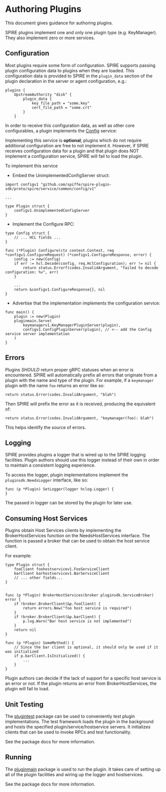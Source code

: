 # Authoring Plugins

This document gives guidance for authoring plugins.

SPIRE plugins implement one and only one plugin _type_ (e.g. KeyManager). They
also implement zero or more services.

## Configuration

Most plugins require some form of configuration. SPIRE supports passing plugin
configuration data to plugins when they are loaded. This configuration data is
provided to SPIRE in the `plugin_data` section of the plugin declaration in the
server or agent configuration, e.g.:

```
plugins {
    UpstreamAuthority "disk" {
        plugin_data {
            key_file_path = "some.key"
            cert_file_path = "some.crt"
        }
    }
```

In order to receive this configuration data, as well as other core
configurables, a plugin implements the [Config](proto/spire/service/common/config) service:

Implementing this service is **optional**; plugins which do not require
additional configuration are free to not implement it. However, if SPIRE
receives configuration data for a plugin and that plugin does NOT implement
a configuration service, SPIRE will fail to load the plugin.

To implement this service

- Embed the UnimplementedConfigServer struct:

```
import configv1 "github.com/spiffe/spire-plugin-sdk/proto/spire/service/common/config/v1"

...

type Plugin struct {
    configv1.UnimplementedConfigServer
}
```

- Implement the Configure RPC:

```
type Config struct {
    // ... HCL fields ...
}

func (*Plugin) Configure(ctx context.Context, req *configv1.ConfigureRequest) (*configv1.ConfigureResponse, error) {
    config := new(Config)
    if err := hcl.Decode(config, req.HclConfiguration); err != nil {
        return status.Errorf(codes.InvalidArgument, "failed to decode configuration: %v", err)
    }

    ...
    return &configv1.ConfigureResponse{}, nil
}
```

- Advertise that the implementation implements the configuration service:

```
func main() {
    plugin := new(Plugin)
    pluginmain.Serve(
        keymanagerv1.KeyManagerPluginServer(plugin),
        configv1.ConfigPluginServer(plugin), // <-- add the Config service server implementation
    )
}
```

## Errors

Plugins _SHOULD_ return proper gRPC statuses when an error is encountered.
SPIRE will automatically prefix all errors that originate from a plugin with
the name and type of the plugin. For example, if a `keymanager` plugin with the
name `foo` returns an error like so:

```
return status.Error(codes.InvalidArgument, "blah")
```

Then SPIRE will prefix the error as it is received, producing the equivalent
of:

```
return status.Error(codes.InvalidArgument, "keymanager(foo): blah")
```

This helps identify the source of errors.

## Logging

SPIRE provides plugins a logger that is wired up to the SPIRE logging
facilities. Plugin authors should use this logger instead of their own in order
to maintain a consistent logging experience.

To access the logger, plugin implementations implement the `pluginsdk.NeedsLogger`
interface, like so:

```
func (p *Plugin) SetLogger(logger hclog.Logger) {
}
```

The passed in logger can be stored by the plugin for later use.

## Consuming Host Services

Plugins obtain Host Services clients by implementing the BrokerHostServices
function on the NeedsHostServices interface. The function is passed a broker
that can be used to obtain the host service client.

For example:

```
type Plugin struct {
    fooClient foohostservicev1.FooServiceClient
    barClient barhostservicev1.BarServiceClient
    // ... other fields...
}


func (p *Plugin) BrokerHostServices(broker pluginsdk.ServiceBroker) error {
    if !broker.BrokerClient(&p.fooClient) {
        return errors.New("foo host service is required")
    }
    if !broker.BrokerClient(&p.barClient) {
        p.log.Warn("Bar host service is not implemented")
    }
    return nil
}

func (p *Plugin) SomeMethod() {
    // Since the bar client is optional, it should only be used if it was initialized
    if p.barClient.IsInitialized() {
        ...
    }
}
```

Plugin authors can decide if the lack of support for a specific host service is
an error or not. If the plugin returns an error from BrokerHostServices, the
plugin will fail to load.

## Unit Testing

The [plugintest](https://pkg.go.dev/github.com/spiffe/spire-plugin-sdk/plugintest) 
package can be used to conveniently test plugin implementations. The test framework
loads the plugin in the background and hosts the specified plugin/service/hostservice
servers. It initializes clients that can be used to invoke RPCs and test functionality.

See the package docs for more information.

## Running

The [pluginmain](https://pkg.go.dev/github.com/spiffe/spire-plugin-sdk/pluginmain) package
is used to run the plugin. It takes care of setting up all of the plugin facilities and
wiring up the logger and hostservices.

See the package docs for more information.